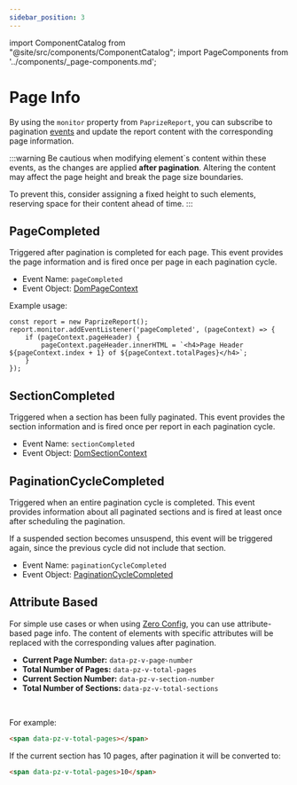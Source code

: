 ```yaml
---
sidebar_position: 3
---
```


import ComponentCatalog from "@site/src/components/ComponentCatalog";
import PageComponents from '../components/\_page-components.md';

# Page Info

By using the `monitor` property from `PaprizeReport`, you can subscribe to pagination [events](vanilla/api.md#paprizereportevents) and update the report content with the corresponding page information.

:::warning
Be cautious when modifying element`s content within these events, as the changes are applied **after pagination**. Altering the content may affect the page height and break the page size boundaries.

To prevent this, consider assigning a fixed height to such elements, reserving space for their content ahead of time.
:::

## PageCompleted

Triggered after pagination is completed for each page. This event provides the page information and is fired once per page in each pagination cycle.

- Event Name: `pageCompleted`
- Event Object: [DomPageContext](vanilla/api.md#dompagecontext)

Example usage:

```tsx
const report = new PaprizeReport();
report.monitor.addEventListener('pageCompleted', (pageContext) => {
    if (pageContext.pageHeader) {
        pageContext.pageHeader.innerHTML = `<h4>Page Header ${pageContext.index + 1} of ${pageContext.totalPages}</h4>`;
    }
});
```

## SectionCompleted

Triggered when a section has been fully paginated. This event provides the section information and is fired once per report in each pagination cycle.

- Event Name: `sectionCompleted`
- Event Object: [DomSectionContext](vanilla/api.md#domsectioncontext)

## PaginationCycleCompleted

Triggered when an entire pagination cycle is completed. This event provides information about all paginated sections and is fired at least once after scheduling the pagination.

If a suspended section becomes unsuspend, this event will be triggered again, since the previous cycle did not include that section.

- Event Name: `paginationCycleCompleted`
- Event Object: [PaginationCycleCompleted](vanilla/api.md#dompaginationcyclecompleted)

## Attribute Based

For simple use cases or when using [Zero Config](/puppeteer/zero-config.md), you can use attribute-based page info. The content of elements with specific attributes will be replaced with the corresponding values after pagination.

- **Current Page Number:** `data-pz-v-page-number`
- **Total Number of Pages:** `data-pz-v-total-pages`
- **Current Section Number:** `data-pz-v-section-number`
- **Total Number of Sections:** `data-pz-v-total-sections`

<br/>

For example:

```html
<span data-pz-v-total-pages></span>
```

If the current section has 10 pages, after pagination it will be converted to:

```html
<span data-pz-v-total-pages>10</span>
```
